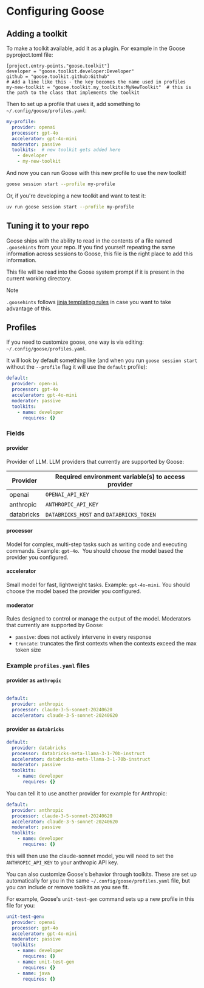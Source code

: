 # Configuring Goose

## Adding a toolkit
To make a toolkit available, add it as a plugin. For example in the Goose pyproject.toml file:
```
[project.entry-points."goose.toolkit"]
developer = "goose.toolkit.developer:Developer"
github = "goose.toolkit.github:Github"
# Add a line like this - the key becomes the name used in profiles
my-new-toolkit = "goose.toolkit.my_toolkits:MyNewToolkit"  # this is the path to the class that implements the toolkit
```

Then to set up a profile that uses it, add something to `~/.config/goose/profiles.yaml`:
```yaml
my-profile:
  provider: openai
  processor: gpt-4o
  accelerator: gpt-4o-mini
  moderator: passive
  toolkits:  # new toolkit gets added here
    - developer
    - my-new-toolkit
```

And now you can run Goose with this new profile to use the new toolkit!

```sh
goose session start --profile my-profile
```

Or, if you're developing a new toolkit and want to test it:
```sh
uv run goose session start --profile my-profile
```

## Tuning it to your repo

Goose ships with the ability to read in the contents of a file named `.goosehints` from your repo. If you find yourself repeating the same information across sessions to Goose, this file is the right place to add this information.

This file will be read into the Goose system prompt if it is present in the current working directory.

> [!NOTE] 
> `.goosehints` follows [jinja templating rules][jinja-guide] in case you want to take advantage of this.

## Profiles

If you need to customize goose, one way is via editing: `~/.config/goose/profiles.yaml`.

It will look by default something like (and when you run `goose session start` without the `--profile` flag it will use the `default` profile):

```yaml
default:
  provider: open-ai
  processor: gpt-4o
  accelerator: gpt-4o-mini
  moderator: passive
  toolkits:
    - name: developer
      requires: {}
```

### Fields 

#### provider

Provider of LLM. LLM providers that currently are supported by Goose:

| Provider | Required environment variable(s) to access provider |
| ----- | ------------------------------ |
| openai | `OPENAI_API_KEY` |
| anthropic  | `ANTHROPIC_API_KEY` |
| databricks | `DATABRICKS_HOST` and `DATABRICKS_TOKEN` |

#### processor

Model for complex, multi-step tasks such as writing code and executing commands. Example: `gpt-4o`.  You should choose the model based the provider you configured.

#### accelerator

Small model for fast, lightweight tasks. Example: `gpt-4o-mini`. You should choose the model based the provider you configured.

#### moderator

Rules designed to control or manage the output of the model. Moderators that currently are supported by Goose:

- `passive`: does not actively intervene in every response
- `truncate`: truncates the first contexts when the contexts exceed the max token size

### Example `profiles.yaml` files

#### provider as `anthropic`

```yaml

default:
  provider: anthropic
  processor: claude-3-5-sonnet-20240620
  accelerator: claude-3-5-sonnet-20240620
```

#### provider as `databricks`

```yaml
default:
  provider: databricks
  processor: databricks-meta-llama-3-1-70b-instruct
  accelerator: databricks-meta-llama-3-1-70b-instruct
  moderator: passive
  toolkits:
    - name: developer
      requires: {}
```

You can tell it to use another provider for example for Anthropic:

```yaml
default:
  provider: anthropic
  processor: claude-3-5-sonnet-20240620
  accelerator: claude-3-5-sonnet-20240620
  moderator: passive
  toolkits:
    - name: developer
      requires: {}
```

this will then use the claude-sonnet model, you will need to set the `ANTHROPIC_API_KEY` to your anthropic API key.

You can also customize Goose's behavior through toolkits. These are set up automatically for you in the same `~/.config/goose/profiles.yaml` file, but you can include or remove toolkits as you see fit.

For example, Goose's `unit-test-gen` command sets up a new profile in this file for you:

```yaml
unit-test-gen:
  provider: openai
  processor: gpt-4o
  accelerator: gpt-4o-mini
  moderator: passive
  toolkits:
    - name: developer
      requires: {}
    - name: unit-test-gen
      requires: {}
    - name: java
      requires: {}
```

[jinja-guide]: https://jinja.palletsprojects.com/en/3.1.x/
